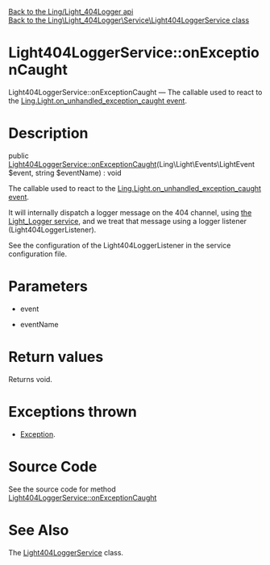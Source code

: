 [Back to the Ling/Light_404Logger api](https://github.com/lingtalfi/Light_404Logger/blob/master/doc/api/Ling/Light_404Logger.md)<br>
[Back to the Ling\Light_404Logger\Service\Light404LoggerService class](https://github.com/lingtalfi/Light_404Logger/blob/master/doc/api/Ling/Light_404Logger/Service/Light404LoggerService.md)


Light404LoggerService::onExceptionCaught
================



Light404LoggerService::onExceptionCaught — The callable used to react to the [Ling.Light.on_unhandled_exception_caught event](https://github.com/lingtalfi/Light/blob/master/personal/mydoc/pages/events.md).




Description
================


public [Light404LoggerService::onExceptionCaught](https://github.com/lingtalfi/Light_404Logger/blob/master/doc/api/Ling/Light_404Logger/Service/Light404LoggerService/onExceptionCaught.md)(Ling\Light\Events\LightEvent $event, string $eventName) : void




The callable used to react to the [Ling.Light.on_unhandled_exception_caught event](https://github.com/lingtalfi/Light/blob/master/personal/mydoc/pages/events.md).

It will internally dispatch a logger message on the 404 channel,
using [the Light_Logger service](https://github.com/lingtalfi/Light_Logger), and we treat that message using a logger listener (Light404LoggerListener).

See the configuration of the Light404LoggerListener in the service configuration file.




Parameters
================


- event

    

- eventName

    


Return values
================

Returns void.


Exceptions thrown
================

- [Exception](http://php.net/manual/en/class.exception.php).&nbsp;







Source Code
===========
See the source code for method [Light404LoggerService::onExceptionCaught](https://github.com/lingtalfi/Light_404Logger/blob/master/Service/Light404LoggerService.php#L29-L43)


See Also
================

The [Light404LoggerService](https://github.com/lingtalfi/Light_404Logger/blob/master/doc/api/Ling/Light_404Logger/Service/Light404LoggerService.md) class.



